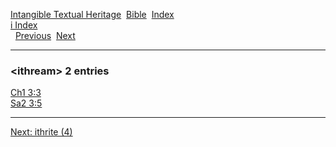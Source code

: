 [Intangible Textual Heritage](../../index)  [Bible](../index) 
[Index](index)   
[i Index](_i_)  
  [Previous](c05990)  [Next](c05992) 

------------------------------------------------------------------------

### &lt;ithream&gt; 2 entries

[Ch1 3:3](../kjv/ch1003.htm#003)  
[Sa2 3:5](../kjv/sa2003.htm#005)  

------------------------------------------------------------------------

[Next: ithrite (4)](c05992)
